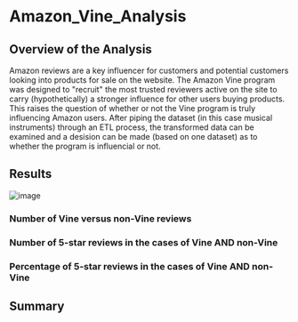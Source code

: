 # Amazon_Vine_Analysis

## Overview of the Analysis
Amazon reviews are a key influencer for customers and potential customers looking into products for sale on the website.  The Amazon Vine program was designed to "recruit" the most trusted reviewers active on the site to carry (hypothetically) a stronger influence for other users buying products.  This raises the question of whether or not the Vine program is truly influencing Amazon users.
After piping the dataset (in this case musical instruments) through an ETL process, the transformed data can be examined and a desision can be made (based on one dataset) as to whether the program is influencial or not.

## Results

![image](https://user-images.githubusercontent.com/19878877/164945983-1fa34c02-e2dd-438e-b31f-fb17325def95.png)



### Number of Vine versus non-Vine reviews


### Number of 5-star reviews in the cases of Vine AND non-Vine


### Percentage of 5-star reviews in the cases of Vine AND non-Vine



## Summary


